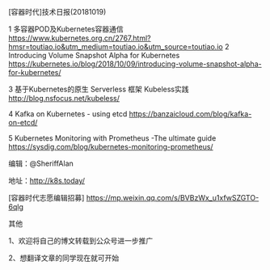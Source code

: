 [容器时代]技术日报(20181019)
  
  1   多容器POD及Kubernetes容器通信 
      https://www.kubernetes.org.cn/2767.html?hmsr=toutiao.io&utm_medium=toutiao.io&utm_source=toutiao.io
  2   Introducing Volume Snapshot Alpha for Kubernetes   https://kubernetes.io/blog/2018/10/09/introducing-volume-snapshot-alpha-for-kubernetes/
  
  3   基于Kubernetes的原生 Serverless 框架 Kubeless实践 http://blog.nsfocus.net/kubeless/
  
  4   Kafka on Kubernetes - using etcd https://banzaicloud.com/blog/kafka-on-etcd/
  
  5   Kubernetes Monitoring with Prometheus -The ultimate guide 
      https://sysdig.com/blog/kubernetes-monitoring-prometheus/

编辑：@SheriffAlan

地址：http://k8s.today/

[容器时代志愿编辑招募] https://mp.weixin.qq.com/s/BVBzWx_u1xfwSZGTO-6qlg

其他

1、欢迎将自己的博文转载到公众号进一步推广

2、想翻译文章的同学现在就可开始
